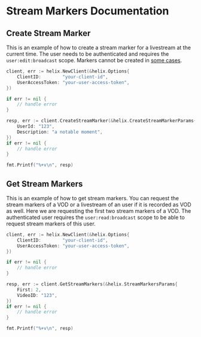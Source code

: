 # Stream Markers Documentation

## Create Stream Marker

This is an example of how to create a stream marker for a livestream at
the current time. The user needs to be authenticated and requires the
`user:edit:broadcast` scope. Markers cannot be created in [some cases](https://dev.twitch.tv/docs/api/reference/#create-stream-marker).

```go
client, err := helix.NewClient(&helix.Options{
    ClientID:        "your-client-id",
    UserAccessToken: "your-user-access-token",
})

if err != nil {
    // handle error
}

resp, err := client.CreateStreamMarker(&helix.CreateStreamMarkerParams{
    UserId: "123",
    Description: "a notable moment",
})
if err != nil {
    // handle error
}

fmt.Printf("%+v\n", resp)
```

## Get Stream Markers

This is an example of how to get stream markers. You can request the stream markers of
a VOD or a livestream of an user if it is recorded as VOD as well. Here we are
requesting the first two stream markers of a VOD. The authenticated user requires the
`user:read:broadcast` scope to be able to request stream markers of this user.

```go
client, err := helix.NewClient(&helix.Options{
    ClientID:        "your-client-id",
    UserAccessToken: "your-user-access-token",
})

if err != nil {
    // handle error
}

resp, err := client.GetStreamMarkers(&helix.StreamMarkersParams{
    First: 2,
    VideoID: "123",
})
if err != nil {
    // handle error
}

fmt.Printf("%+v\n", resp)
```

